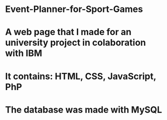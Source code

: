# Event-Planner-for-Sport-Games
# A web page that I made for an university project in colaboration with IBM
# It contains: HTML, CSS, JavaScript, PhP
# The database was made with MySQL
